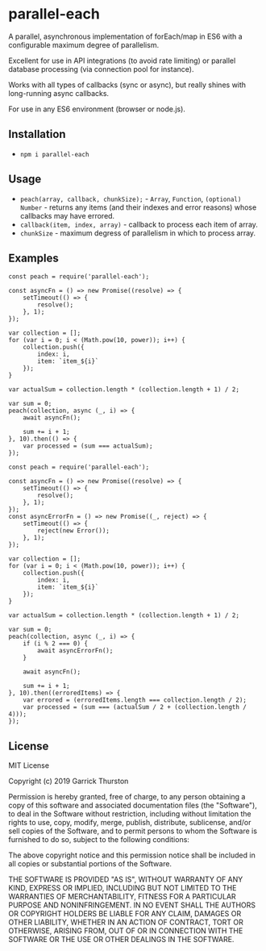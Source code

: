 # parallel-each
A parallel, asynchronous implementation of forEach/map in ES6 with a configurable maximum degree of parallelism.

Excellent for use in API integrations (to avoid rate limiting) or parallel database processing (via connection pool for instance).

Works with all types of callbacks (sync or async), but really shines with long-running async callbacks.

For use in any ES6 environment (browser or node.js).

## Installation
* `npm i parallel-each`

## Usage
* `peach(array, callback, chunkSize);` - `Array`, `Function`, `(optional) Number` - returns any items (and their indexes and error reasons) whose callbacks may have errored.
* `callback(item, index, array)` - callback to process each item of array.
* `chunkSize` - maximum degress of parallelism in which to process array.

## Examples
```
const peach = require('parallel-each');

const asyncFn = () => new Promise((resolve) => {
    setTimeout(() => {
        resolve();
    }, 1);
});

var collection = [];
for (var i = 0; i < (Math.pow(10, power)); i++) {
    collection.push({
        index: i,
        item: `item_${i}`
    });
}

var actualSum = collection.length * (collection.length + 1) / 2;

var sum = 0;
peach(collection, async (_, i) => {
    await asyncFn();

    sum += i + 1;
}, 10).then(() => {
    var processed = (sum === actualSum);
});
```

```
const peach = require('parallel-each');

const asyncFn = () => new Promise((resolve) => {
    setTimeout(() => {
        resolve();
    }, 1);
});
const asyncErrorFn = () => new Promise((_, reject) => {
    setTimeout(() => {
        reject(new Error());
    }, 1);
});

var collection = [];
for (var i = 0; i < (Math.pow(10, power)); i++) {
    collection.push({
        index: i,
        item: `item_${i}`
    });
}

var actualSum = collection.length * (collection.length + 1) / 2;

var sum = 0;
peach(collection, async (_, i) => {
    if (i % 2 === 0) {
        await asyncErrorFn();
    }

    await asyncFn();

    sum += i + 1;
}, 10).then((erroredItems) => {
    var errored = (erroredItems.length === collection.length / 2);
    var processed = (sum === (actualSum / 2 + (collection.length / 4)));
});
```

## License

MIT License

Copyright (c) 2019 Garrick Thurston

Permission is hereby granted, free of charge, to any person obtaining a copy
of this software and associated documentation files (the "Software"), to deal
in the Software without restriction, including without limitation the rights
to use, copy, modify, merge, publish, distribute, sublicense, and/or sell
copies of the Software, and to permit persons to whom the Software is
furnished to do so, subject to the following conditions:

The above copyright notice and this permission notice shall be included in all
copies or substantial portions of the Software.

THE SOFTWARE IS PROVIDED "AS IS", WITHOUT WARRANTY OF ANY KIND, EXPRESS OR
IMPLIED, INCLUDING BUT NOT LIMITED TO THE WARRANTIES OF MERCHANTABILITY,
FITNESS FOR A PARTICULAR PURPOSE AND NONINFRINGEMENT. IN NO EVENT SHALL THE
AUTHORS OR COPYRIGHT HOLDERS BE LIABLE FOR ANY CLAIM, DAMAGES OR OTHER
LIABILITY, WHETHER IN AN ACTION OF CONTRACT, TORT OR OTHERWISE, ARISING FROM,
OUT OF OR IN CONNECTION WITH THE SOFTWARE OR THE USE OR OTHER DEALINGS IN THE
SOFTWARE.
